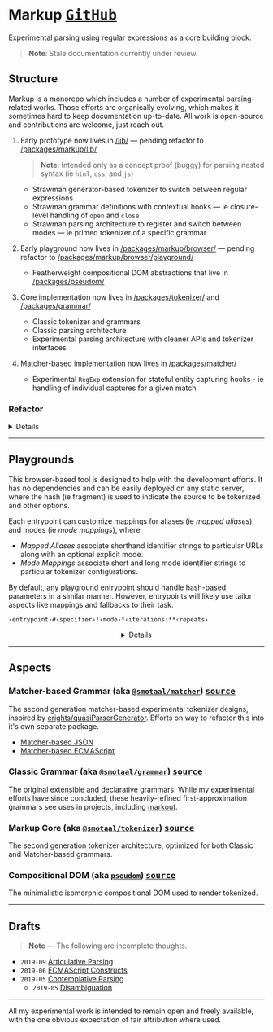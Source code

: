# Markup [<kbd float-right>GitHub</kbd>][/./]

Experimental parsing using regular expressions as a core building block.

> **Note**: Stale documentation currently under review.

## Structure

Markup is a monorepo which includes a number of experimental parsing-related works. Those efforts are organically evolving, which makes it sometimes hard to keep documentation up-to-date. All work is open-source and contributions are welcome, just reach out.

1. Early prototype now lives in [/lib/][] — pending refactor to [/packages/markup/lib/][]

   > **Note**: Intended only as a concept proof (buggy) for parsing nested syntax (ie `html`, `css`, and `js`)

   - Strawman generator-based tokenizer to switch between regular expressions
   - Strawman grammar definitions with contextual hooks — ie closure-level handling of `open` and `close`
   - Strawman parsing architecture to register and switch between modes — ie primed tokenizer of a specific grammar

2. Early playground now lives in [/packages/markup/browser/][] — pending refactor to [/packages/markup/browser/playground/][]

   - Featherweight compositional DOM abstractions that live in [/packages/pseudom/][]

3. Core implementation now lives in [/packages/tokenizer/][] and [/packages/grammar/][]

   - Classic tokenizer and grammars
   - Classic parsing architecture
   - Experimental parsing architecture with cleaner APIs and tokenizer interfaces

4. Matcher-based implementation now lives in [/packages/matcher/][]

   - Experimental `RegExp` extension for stateful entity capturing hooks - ie handling of individual captures for a given match

### Refactor

<details>

- [ ] Refactored `@smotaal.io/markup` into `packages/markup/`
  - [x] Refactored `packages/tokenizer/browser/demo/` to `packages/markup/browser/`
  - [x] Refactored `packages/tokenizer/browser/styles` to `packages/markup/browser/styles/`
  - [x] Refactored `lib/` to `packages/markup/lib/`
  - [x] Refactored `benchmarks/` to `packages/markup/benchmarks/`
  - [x] Refactored `node/` to `packages/markup/node/`
  - [x] Add `postbundle` task to copy `packages/tokenizer/dist/` into `packages/markup/dist/tokenizer/`
  - [x] Update CSP and loading mechanism for `dark-mode` to fallback to `unpkg`
  - [ ] Specs:
    - [x] `specs/markup-node-esm-package`
    - [ ] `specs/markup-node-cjs-package`
    - [ ] `specs/markup-unpkg-esm-package`
    - [ ] `specs/markup-unpkg-legacy-package`
  - [ ] Publish
- [ ] Refactor `@smotaal.io/tokenizer`
- [ ] Refactor `@smotaal.io/matcher`

</details>

---

## Playgrounds

This browser-based tool is designed to help with the development efforts. It has no dependencies and can be easily deployed on any static server, where the hash (ie fragment) is used to indicate the source to be tokenized and other options.

Each entrypoint can customize mappings for aliases (ie _mapped aliases_) and modes (ie _mode mappings_), where:

- _Mapped Aliases_ associate shorthand identifier strings to particular URLs along with an optional explicit mode.
- _Mode Mappings_ associate short and long mode identifier strings to particular tokenizer configurations.

By default, any playground entrypoint should handle hash-based parameters in a similar manner. However, entrypoints will likely use tailor aspects like mappings and fallbacks to their task.

```
‹entrypoint›#‹specifier›!‹mode›*‹iterations›**‹repeats›
```

<details><summary align=center>Details</summary>

**Hash Rules**

- All hash parameters are optional.
- When a `‹specifier›` is used, it must always go first.
- Every hash parameter other than the `‹specifier›` is delimited.
- All hash parameters except for the `‹specifier›` can be in any order.

**Valid Arrangements**

- `#‹specifier›!‹mode›*‹iterations›**‹repeats›`
- `#‹specifier›*‹iterations›!‹mode›**‹repeats›`
- `#‹specifier›*‹iterations›**‹repeats›!‹mode›`
- `#‹specifier›**‹repeats›!‹mode›*‹iterations›`
- `#‹specifier›!‹mode›**‹repeats›*‹iterations›`

**Things to Keep in Mind**

- Default fallbacks for omitted parameters are configured by `‹entrypoint›` to tailor it to their task.
- Playgrounds can also affect the outcomes of explicit parameters for their respective `‹entrypoint›` based on their task.
- It is recommended to avoid "pilling" of a parameter as that may lead to unintended outcomes.

**Live Entrypoints**

A number of playground entrypoints are hosted directly from the repository:

- https://smotaal.io/markup/markup.html
- https://smotaal.io/markup/experimental/
- https://smotaal.io/markup/experimental/es/
- https://smotaal.io/markup/experimental/json/

**Specifiers & Modes**

Aside from _mapped aliases_ (above), specifiers can also use _convenience prefixes_ are also incorporated for `unpkg:` and `cdnjs:` by default, which may be further customized by entrypoints. Those prefixes are first delegated to respective resolvers to determine the URL of the fetched source.

If an explicit mode parameter is passed, it will take first precedence, otherwise, the mode is determined from the alias or the `content-type` header of the fetched source. Each playground can override some of this behavior.

**Iterations & Repeats**

By default, each source will have a warmup parse, followed by a timed headless parse, followed by separate timed rendered parse. The average times are shown following each step.

Additional iterations can be specified to improve sampling accuracy for the average headless time. Additional repeats can be specified to sequentially render the same source multiple times.

**Future Work**

- [ ] Incorporate documentation into playgrounds
- [ ] Refactor and deploy as a package

</details>

---

## Aspects

### Matcher-based Grammar (aka [`@smotaal/matcher`](./packages/matcher/README.md)) [<kbd float-right>source</kbd>][/packages/matcher/]

The second generation matcher-based experimental tokenizer designs, inspired by [erights/quasiParserGenerator](https://github.com/erights/quasiParserGenerator). Efforts on way to refactor this into it's own separate package.

- [Matcher-based JSON](./experimental/json/)
- [Matcher-based ECMAScript](./experimental/es/)

### Classic Grammar (aka [`@smotaal/grammar`](./packages/grammar/README.md)) [<kbd float-right>source</kbd>][/packages/grammar/]

The original extensible and declarative grammars. While my experimental efforts have since concluded, these heavily-refined first-approximation grammars see uses in projects, including [markout](https://www.smotaal.io/markout 'Markout').

### Markup Core (aka [`@smotaal/tokenizer`](./packages/tokenizer/README.md)) [<kbd float-right>source</kbd>][/packages/tokenizer/]

The second generation tokenizer architecture, optimized for both Classic and Matcher-based grammars.

### Compositional DOM (aka [`pseudom`](./packages/pseudom/README.md)) [<kbd float-right>source</kbd>][/packages/pseudom/]

The minimalistic isomorphic compositional DOM used to render tokenized.

---

## Drafts

> **Note** — The following are incomplete thoughts.

- `2019-09` [Articulative Parsing](/experimental/modules/shim/documentation/Articulative-Parsing.md)
- `2019-06` [ECMAScript Constructs](/markup/experimental/es/Constructs.md)
- `2019-05` [Contemplative Parsing](/experimental/modules/shim/documentation/Contemplative-Parsing.md)
  - `2019-05` [Disambiguation](/experimental/modules/shim/documentation/Contemplative-Parsing-Disambiguation.md)

---

All my experimental work is intended to remain open and freely available, with the one obvious expectation of fair attribution where used.

[/./]: https://github.com/SMotaal/markup/tree/master/
[/lib/]: https://github.com/SMotaal/markup/tree/master/lib/
[/packages/grammar/]: https://github.com/SMotaal/markup/tree/master/packages/grammar/
[/packages/tokenizer/]: https://github.com/SMotaal/markup/tree/master/packages/tokenizer/
[/packages/markup/browser/]: https://github.com/SMotaal/markup/tree/master/packages/markup/browser/
[/packages/matcher/]: https://github.com/SMotaal/markup/tree/master/packages/matcher/
[/packages/markup/lib/]: https://github.com/SMotaal/markup/tree/master/packages/markup/lib/
[/packages/markup/browser/playground/]: https://github.com/SMotaal/markup/tree/master/packages/markup/browser/playground/
[/packages/pseudom/]: https://github.com/SMotaal/markup/tree/master/packages/pseudom/
